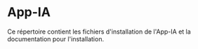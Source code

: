 # App-IA
Ce répertoire contient les fichiers d'installation de l'App-IA et la documentation pour l'installation. 
